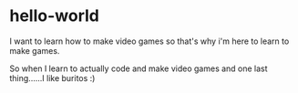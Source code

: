 # hello-world
I want to learn how to make video games so that's why i'm here to learn to make games.

So when I learn to actually code and make video games and one last thing......I like buritos :)
